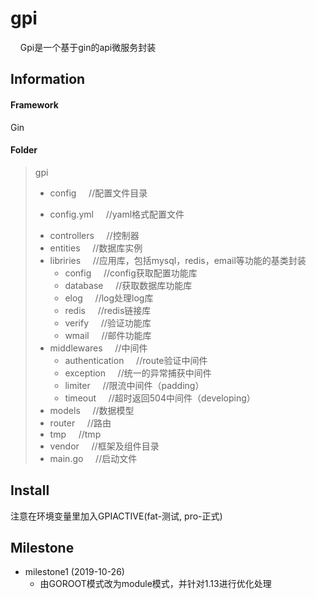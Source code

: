 # gpi

&nbsp;&nbsp;&nbsp;&nbsp;Gpi是一个基于gin的api微服务封装
## Information

#### Framework

Gin

#### Folder

> gpi
> * config &nbsp;&nbsp;&nbsp;&nbsp;//配置文件目录 
>  - config.yml &nbsp;&nbsp;&nbsp;&nbsp;//yaml格式配置文件
> * controllers &nbsp;&nbsp;&nbsp;&nbsp;//控制器 
> * entities &nbsp;&nbsp;&nbsp;&nbsp;//数据库实例 
> * libriries &nbsp;&nbsp;&nbsp;&nbsp;//应用库，包括mysql，redis，email等功能的基类封装
>   - config &nbsp;&nbsp;&nbsp;&nbsp;//config获取配置功能库
>   - database &nbsp;&nbsp;&nbsp;&nbsp;//获取数据库功能库
>   - elog &nbsp;&nbsp;&nbsp;&nbsp;//log处理log库
>   - redis &nbsp;&nbsp;&nbsp;&nbsp;//redis链接库
>   - verify &nbsp;&nbsp;&nbsp;&nbsp;//验证功能库
>   - wmail &nbsp;&nbsp;&nbsp;&nbsp;//邮件功能库
> * middlewares &nbsp;&nbsp;&nbsp;&nbsp;//中间件
>   - authentication &nbsp;&nbsp;&nbsp;&nbsp;//route验证中间件
>   - exception &nbsp;&nbsp;&nbsp;&nbsp;//统一的异常捕获中间件
>   - limiter &nbsp;&nbsp;&nbsp;&nbsp;//限流中间件（padding）
>   - timeout &nbsp;&nbsp;&nbsp;&nbsp;//超时返回504中间件（developing）
> * models &nbsp;&nbsp;&nbsp;&nbsp;//数据模型 
> * router &nbsp;&nbsp;&nbsp;&nbsp;//路由 
> * tmp &nbsp;&nbsp;&nbsp;&nbsp;//tmp 
> * vendor &nbsp;&nbsp;&nbsp;&nbsp;//框架及组件目录 
> * main.go &nbsp;&nbsp;&nbsp;&nbsp;//启动文件
## Install
注意在环境变量里加入GPIACTIVE(fat-测试, pro-正式)
## Milestone
* milestone1 (2019-10-26)
  - 由GOROOT模式改为module模式，并针对1.13进行优化处理 



